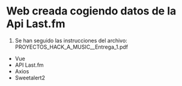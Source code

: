 # Web creada cogiendo datos de la Api Last.fm

1. Se han seguido las instrucciones del archivo: PROYECTOS_HACK_A_MUSIC__Entrega_1.pdf

- Vue
- API Last.fm
- Axios
- Sweetalert2
